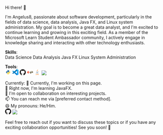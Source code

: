 Hi there! 👋

I'm Angelus8, passionate about software development, particularly in the fields of data science, data analysis, Java FX, and Linux system administration. 
My goal is to become a great data analyst, and I'm excited to continue learning and growing in this exciting field. 
As a member of the Microsoft Learn Student Ambassador community, I actively engage in knowledge sharing and interacting with other technology enthusiasts.

**Skills**:<br>
Data Science Data Analysis Java FX Linux System Administration

**Tools**:<br>
<img src="https://github.com/github/explore/raw/main/topics/python/python.png" width="20">
<img src="https://github.com/github/explore/raw/main/topics/visual-studio-code/visual-studio-code.png" width="20">
<img src="https://github.com/github/explore/raw/main/topics/github/github.png" width="20">
<img src="https://github.com/github/explore/raw/main/topics/git/git.png" width="20">
<img src="https://github.com/github/explore/raw/main/topics/java/java.png" width="20">
<img src="https://github.com/github/explore/raw/main/topics/red-hat/red-hat.png" width="20">

Currently:
🔭 Currently, I'm working on this page.<br>
🌱 Right now, I'm learning JavaFX.<br>
👯 I'm open to collaboration on interesting projects.<br>
📫 You can reach me via [preferred contact method].<br>
😄 My pronouns: He/Him.<br>
[<img src="https://github.com/github/explore/raw/main/topics/github/github.png" width="20">](https://github.com/Angelus8)
[<img src="https://cdn1.iconfinder.com/data/icons/logotypes/32/circle-linkedin-512.png" width="20">](https://www.linkedin.com/in/acobe-ange-ulrich-boni/)

Feel free to reach out if you want to discuss these topics or if you have any exciting collaboration opportunities!
See you soon! 🚀
